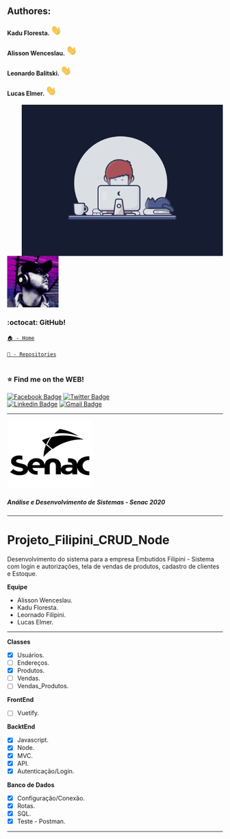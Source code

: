 <h2> Authores:</h2>
<h4> Kadu Floresta. <img src="https://github.com/KaduFloresta/KaduFloresta/blob/main/img/Hi.gif?raw=true" width="25"></h4>
<h4> Alisson Wenceslau. <img src="https://github.com/KaduFloresta/KaduFloresta/blob/main/img/Hi.gif?raw=true" width="25"></h4>
<h4> Leonardo Balitski. <img src="https://github.com/KaduFloresta/KaduFloresta/blob/main/img/Hi.gif?raw=true" width="25"></h4>
<h4> Lucas Elmer. <img src="https://github.com/KaduFloresta/KaduFloresta/blob/main/img/Hi.gif?raw=true" width="25"></h4>
<img align="right" alt="GIF" src="https://github.com/KaduFloresta/KaduFloresta/blob/main/img/gif2.gif?raw=true" width="470";/>

<a href="https://www.linkedin.com/in/kadufloresta/">
 <img src="https://github.com/KaduFloresta/KaduFloresta/blob/main/img/profile.gif?raw=true" width="120px; alt=""/></b></a>  
 <br>
 
<h3>:octocat: GitHub!</h3>
 <code><a href="https://github.com/KaduFloresta" title="HomeGit">🏠 - Home</a><br></code><br>
 <code><a href="https://github.com/KaduFloresta?tab=repositories" title="RepoGit">📂 - Repositories</a><br></code>
 
<br>

<h3>⭐ Find me on the WEB!</h3>

[![Facebook Badge](https://img.shields.io/badge/-Kadu_Floresta-lightblue?style=flat-square&logo=Facebook&logoColor=white&link=https://www.facebook.com/kadu.floresta)](https://www.facebook.com/kadu.floresta)
[![Twitter Badge](https://img.shields.io/badge/-@kadu_kururu-1ca0f1?style=flat-square&labelColor=1ca0f1&logo=twitter&logoColor=white&link=https://twitter.com/kadu_kururu)](https://twitter.com/kadu_kururu)
<br>
[![Linkedin Badge](https://img.shields.io/badge/-Kadu_Floresta-blue?style=flat-square&logo=Linkedin&logoColor=white&link=https://www.linkedin.com/in/kadufloresta/)](https://www.linkedin.com/in/kadufloresta/)
[![Gmail Badge](https://img.shields.io/badge/-cefloresta1@gmail.com-c14438?style=flat-square&logo=Gmail&logoColor=white&link=mailto:cefloresta1@gmail.com)](mailto:cefloresta1@gmail.com)

<hr>
<a href="https://portal.sc.senac.br/portal/site/descontos-e-bolsas/senac-joinville"><img src="https://github.com/KaduFloresta/JavaScript_WebSite/raw/master/img/senac.png" alt="drawing" width="200"/></a><h5>Análise e Desenvolvimento de Sistemas - Senac 2020</h5> 

---

# Projeto_Filipini_CRUD_Node
Desenvolvimento do sistema para a empresa Embutidos Filipini - Sistema com login e autorizações, tela de vendas de produtos, cadastro de clientes e Estoque.

**Equipe**
- Alisson Wenceslau.
- Kadu Floresta.
- Leornado Filipini.
- Lucas Elmer.

---

**Classes**
- [X] Usuários.
- [ ] Endereços.
- [X] Produtos.
- [ ] Vendas.
- [ ] Vendas_Produtos.

**FrontEnd**
- [ ] Vuetify.

**BacktEnd**
- [X] Javascript.
- [X] Node.
- [X] MVC.
- [X] API.
- [X] Autenticação/Login.

**Banco de Dados**
- [X] Configuração/Conexão.
- [X] Rotas.
- [X] SQL.
- [X] Teste - Postman.
---
